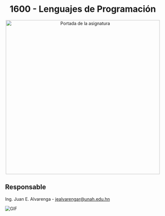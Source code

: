 
<div align="center">

  # 1600 - Lenguajes de Programación
  
  <img aling="right" src = "https://campusvirtual.unah.edu.hn/pluginfile.php/2037740/course/overviewfiles/tarjeta%20lenguajes.png" alt="Portada de la asignatura" width=500/>
</div>

## Responsable

Ing. Juan E. Alvarenga - jealvarengar@unah.edu.hn

<img  alt="GIF" src="https://raw.githubusercontent.com/haoruilee/haoruilee/master/pic/pusheencode.gif" />
